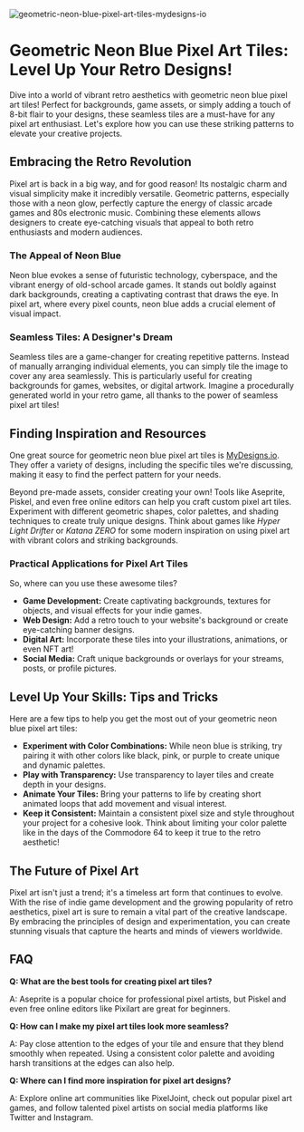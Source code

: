 ![geometric-neon-blue-pixel-art-tiles-mydesigns-io](https://images.pexels.com/photos/3569583/pexels-photo-3569583.jpeg?auto=compress&cs=tinysrgb&fit=crop&h=627&w=1200)

# Geometric Neon Blue Pixel Art Tiles: Level Up Your Retro Designs!

Dive into a world of vibrant retro aesthetics with geometric neon blue pixel art tiles! Perfect for backgrounds, game assets, or simply adding a touch of 8-bit flair to your designs, these seamless tiles are a must-have for any pixel art enthusiast. Let's explore how you can use these striking patterns to elevate your creative projects.

## Embracing the Retro Revolution

Pixel art is back in a big way, and for good reason! Its nostalgic charm and visual simplicity make it incredibly versatile. Geometric patterns, especially those with a neon glow, perfectly capture the energy of classic arcade games and 80s electronic music. Combining these elements allows designers to create eye-catching visuals that appeal to both retro enthusiasts and modern audiences.

### The Appeal of Neon Blue

Neon blue evokes a sense of futuristic technology, cyberspace, and the vibrant energy of old-school arcade games. It stands out boldly against dark backgrounds, creating a captivating contrast that draws the eye. In pixel art, where every pixel counts, neon blue adds a crucial element of visual impact.

### Seamless Tiles: A Designer's Dream

Seamless tiles are a game-changer for creating repetitive patterns. Instead of manually arranging individual elements, you can simply tile the image to cover any area seamlessly. This is particularly useful for creating backgrounds for games, websites, or digital artwork. Imagine a procedurally generated world in your retro game, all thanks to the power of seamless pixel art tiles!

## Finding Inspiration and Resources

One great source for geometric neon blue pixel art tiles is [MyDesigns.io](https://mydesigns.io/dream/1461935/geometric-neon-blue-pixel-art-tiles). They offer a variety of designs, including the specific tiles we're discussing, making it easy to find the perfect pattern for your needs. 

Beyond pre-made assets, consider creating your own! Tools like Aseprite, Piskel, and even free online editors can help you craft custom pixel art tiles. Experiment with different geometric shapes, color palettes, and shading techniques to create truly unique designs. Think about games like *Hyper Light Drifter* or *Katana ZERO* for some modern inspiration on using pixel art with vibrant colors and striking backgrounds.

### Practical Applications for Pixel Art Tiles

So, where can you use these awesome tiles?

*   **Game Development:** Create captivating backgrounds, textures for objects, and visual effects for your indie games.
*   **Web Design:** Add a retro touch to your website's background or create eye-catching banner designs.
*   **Digital Art:** Incorporate these tiles into your illustrations, animations, or even NFT art!
*   **Social Media:** Craft unique backgrounds or overlays for your streams, posts, or profile pictures.

## Level Up Your Skills: Tips and Tricks

Here are a few tips to help you get the most out of your geometric neon blue pixel art tiles:

*   **Experiment with Color Combinations:** While neon blue is striking, try pairing it with other colors like black, pink, or purple to create unique and dynamic palettes.
*   **Play with Transparency:** Use transparency to layer tiles and create depth in your designs.
*   **Animate Your Tiles:** Bring your patterns to life by creating short animated loops that add movement and visual interest.
*   **Keep it Consistent:** Maintain a consistent pixel size and style throughout your project for a cohesive look.  Think about limiting your color palette like in the days of the Commodore 64 to keep it true to the retro aesthetic!

## The Future of Pixel Art

Pixel art isn't just a trend; it's a timeless art form that continues to evolve. With the rise of indie game development and the growing popularity of retro aesthetics, pixel art is sure to remain a vital part of the creative landscape. By embracing the principles of design and experimentation, you can create stunning visuals that capture the hearts and minds of viewers worldwide.

## FAQ

**Q: What are the best tools for creating pixel art tiles?**

A: Aseprite is a popular choice for professional pixel artists, but Piskel and even free online editors like Pixilart are great for beginners.

**Q: How can I make my pixel art tiles look more seamless?**

A: Pay close attention to the edges of your tile and ensure that they blend smoothly when repeated. Using a consistent color palette and avoiding harsh transitions at the edges can also help.

**Q: Where can I find more inspiration for pixel art designs?**

A: Explore online art communities like PixelJoint, check out popular pixel art games, and follow talented pixel artists on social media platforms like Twitter and Instagram.